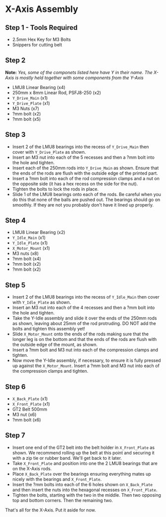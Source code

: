 # X-Axis Assembly

## Step 1 - Tools Required

- 2.5mm Hex Key for M3 Bolts
- Snippers for cutting belt

## Step 2

**Note:** *Yes, some of the componets listed here have Y in their name. The X-Axis is mostly held together with some components from the Y-Axis*

- LMU8 Linear Bearing (x4)
- 250mm x 8mm Linear Rod, PSFJ8-250 (x2)
- `Y_Drive_Main` (x1)
- `Y_Drive_Plate` (x1)
- M3 Nuts (x7)
- ?mm bolt (x2)
- ?mm bolt (x5)

## Step 3

- Insert 2 of the LMU8 bearings into the recess of `Y_Drive_Main` then cover with `Y_Drive_Plate` as shown.
- Insert an M3 nut into each of the 5 recesses and then a ?mm bolt into the hole and tighten.
- Insert each of the 250mm rods into `Y_Drive_Main` as shown. Ensure that the ends of the rods are flush with the outside edge of the printed part.
- Insert a ?mm bolt into each of the rod compression clamps and a nut on the opposite side (it has a hex recess on the side for the nut).
- Tighten the bolts to lock the rods in place.
- Slide 1 of the LMU8 bearings onto each of the rods. Be careful when you do this that none of the balls are pushed out. The bearings should go on smoothly. If they are not you probably don't have it lined up properly.

## Step 4

- LMU8 Linear Bearing (x2)
- `Y_Idle_Main` (x1)
- `Y_Idle_Plate` (x1)
- `X_Motor_Mount` (x1)
- M3 nuts (x8)
- ?mm bolt (x4)
- ?mm bolt (x2)
- ?mm bolt (x2)

## Step 5

- Insert 2 of the LMU8 bearings into the recess of `Y_Idle_Main` then cover with `Y_Idle_Plate` as shown.
- Insert an M3 nut into each of the 4 recesses and then a ?mm bolt into the hole and tighten.
- Take the Y-Idle assembly and slide it over the ends of the 250mm rods as shown, leaving about 25mm of the rod protruding. DO NOT add the bolts and tighten this assembly yet!
- Slide `X_Motor_Mount` onto the ends of the rods making sure that the longer leg is on the bottom and that the ends of the rods are flush with the outside edge of the mount, as shown.
- Insert a ?mm bolt and M3 nut into each of the compression clamps and tighten.
- Now move the Y-Idle assembly, if necessary, to ensure it is fully pressed up against the `X_Motor_Mount`. Insert a ?mm bolt and M3 nut into each of the compression clamps and tighten.

## Step 6

- `X_Back_Plate` (x1)
- `X_Front_Plate` (x1)
- GT2 Belt 500mm
- M3 nut (x6)
- ?mm bolt (x6)

## Step 7

- Insert one end of the GT2 belt into the belt holder in `X_Front_Plate` as shown. We recommend rolling up the belt at this point and securing it with a zip tie or rubber band. We'll get back to it later.
- Take `X_Front_Plate` and position into one the 2 LMU8 bearings that are on the X-Axis rods.
- Place `X_Back_Plate` over the bearings ensuring everything mates up nicely with the bearings and `X_Front_Plate`.
- Insert the ?mm bolts into each of the 6 holes shown on `X_Back_Plate` and then insert the nuts into the hexagonal recesses on `X_Front_Plate`.
- Tighten the bolts, starting with the two in the middle. Then two opposing top and bottom corners. Then the remaining two.

That's all for the X-Axis. Put it aside for now.
